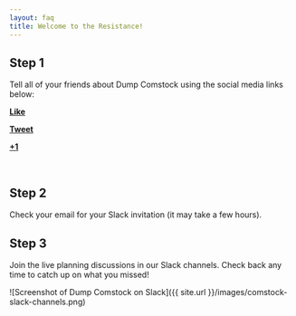 ```yaml
---
layout: faq
title: Welcome to the Resistance!
---
```


## Step 1

Tell all of your friends about Dump Comstock using the social media links below:

<a href="https://www.facebook.com/dialog/feed?app_id=238823876266270&amp;display=popup&amp;caption=%20&amp;link=https%3A%2F%2Factionnetwork.org%2Fforms%2Fsign-up-to-get-involved-5%3Fsource%3Dfacebook%26&amp;redirect_uri=https%3A%2F%2Factionnetwork.org%2Fforms%2Fsign-up-to-get-involved-5/thankyou&amp;name=Sign+up+to+get+involved&amp;description=++Complete+this+form+and+you+will+get+an+immediate+set+of+instructions+from+us+on+how+to+start+taking+action+on+removing+Barbara+Comstock+today%21+&amp;picture=https%3A%2F%2Fcan2-prod.s3.amazonaws.com%2Fforms%2Fphotos%2F000%2F305%2F907%2Fnormal%2Fdumpcomstock-logo-preview.png" onclick="window.open('https://www.facebook.com/dialog/feed?app_id=238823876266270&amp;display=popup&amp;caption=%20&amp;link=https%3A%2F%2Factionnetwork.org%2Fforms%2Fsign-up-to-get-involved-5%3Fsource%3Dfacebook%26&amp;redirect_uri=https%3A%2F%2Factionnetwork.org%2Fforms%2Fsign-up-to-get-involved-5/thankyou&amp;name=Sign+up+to+get+involved&amp;description=++Complete+this+form+and+you+will+get+an+immediate+set+of+instructions+from+us+on+how+to+start+taking+action+on+removing+Barbara+Comstock+today%21+&amp;picture=https%3A%2F%2Fcan2-prod.s3.amazonaws.com%2Fforms%2Fphotos%2F000%2F305%2F907%2Fnormal%2Fdumpcomstock-logo-preview.png','facebook','width=450,height=300,left='+(screen.availWidth/2-375)+',top='+(screen.availHeight/2-150)+'');return false;" class="share_button share-facebook left mr15 "><span><strong>Like</strong></span></a>

<a href="https://twitter.com/intent/tweet?text=I+just+took+action+on+%40theactionnet%3A+Sign+up+to+get+involved.+Take+action+here%3A+https%3A%2F%2Factionnetwork.org%2Fforms%2Fsign-up-to-get-involved-5%3Fsource%3Dtwitter%26" onclick="window.open('https://twitter.com/intent/tweet?text=I+just+took+action+on+%40theactionnet%3A+Sign+up+to+get+involved.+Take+action+here%3A+https%3A%2F%2Factionnetwork.org%2Fforms%2Fsign-up-to-get-involved-5%3Fsource%3Dtwitter%26','twitter','width=450,height=300,left='+(screen.availWidth/2-375)+',top='+(screen.availHeight/2-150)+'');return false;" class="share_button share-twitter left mr15 "><span><strong>Tweet</strong></span></a>

<a href="https://plus.google.com/share?url=https://actionnetwork.org/forms/sign-up-to-get-involved-5?source=gplus&amp;" onclick="window.open('https://plus.google.com/share?url=https://actionnetwork.org/forms/sign-up-to-get-involved-5?source=gplus&amp;','gplusshare','width=450,height=300,left='+(screen.availWidth/2-375)+',top='+(screen.availHeight/2-150)+'');return false;" class="share_button share-google left "><span><strong>+1</strong></span></a>

<br/>

## Step 2

Check your email for your Slack invitation (it may take a few hours).

## Step 3

Join the live planning discussions in our Slack channels. Check back any time to catch up on what you missed!

![Screenshot of Dump Comstock on Slack]({{ site.url }}/images/comstock-slack-channels.png)
